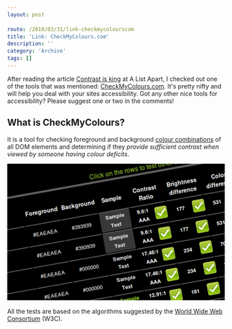 ```yaml
---
layout: post

route: /2010/03/31/link-checkmycolourscom
title: 'Link: CheckMyColours.com'
description: ''
category: 'Archive'
tags: []
---
```


After reading the article
<a class="ph" target="_blank" rel="noopener noreferrer" href="http://www.alistapart.com/articles/contrast-is-king/">Contrast
is king</a> at A List Apart, I checked out one of the tools that was mentioned:
<a class="ph" target="_blank" rel="noopener noreferrer" href="http://www.checkmycolours.com/">CheckMyColours.com</a>.
It's pretty nifty and will help you deal with your sites accessibility. Got any
other nice tools for accessibility? Please suggest one or two in the comments!

## What is CheckMyColours?

It is a tool for checking foreground and background
<a class="ph" target="_blank" rel="noopener noreferrer" href="http://phun-ky.net/2010/03/link-kuler-by-adobe">colour
combinations</a> of all DOM elements and determining if they <em>provide
sufficient contrast when viewed by someone having colour deficits</em>.

<a class="ph" href="/assets/img/blog/imgde161476284fdaad2bbc725da30d9df3.png" rel="lightbox[article]" title=""><img class="ph img-responsive img-rounded img-thumbnail" src="/assets/img/blog/imgde161476284fdaad2bbc725da30d9df3.png" alt="imgde161476284fdaad2bbc725da30d9df3.png" title="" /></a>

All the tests are based on the algorithms suggested by the
<a class="ph" target="_blank" rel="noopener noreferrer" href="http://www.w3c.org">World
Wide Web Consortium</a> (W3C).
